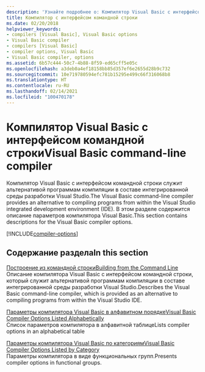 ```yaml
---
description: 'Узнайте подробнее о: Компилятор Visual Basic с интерфейсом командной строки'
title: Компилятор с интерфейсом командной строки
ms.date: 02/20/2018
helpviewer_keywords:
- compilers [Visual Basic], Visual Basic options
- Visual Basic compiler
- compilers [Visual Basic]
- compiler options, Visual Basic
- Visual Basic compiler, options
ms.assetid: 6b57c444-50c7-4b88-8f59-ed65cff5e05c
ms.openlocfilehash: a3deb0a4ef18158bb85d357ef6e2655d28b9c732
ms.sourcegitcommit: 10e719780594efc781b15295e499c66f316068b8
ms.translationtype: HT
ms.contentlocale: ru-RU
ms.lasthandoff: 02/14/2021
ms.locfileid: "100470178"
---
```

# <a name="visual-basic-command-line-compiler"></a><span data-ttu-id="70384-103">Компилятор Visual Basic с интерфейсом командной строки</span><span class="sxs-lookup"><span data-stu-id="70384-103">Visual Basic command-line compiler</span></span>

<span data-ttu-id="70384-104">Компилятор Visual Basic с интерфейсом командной строки служит альтернативой программам компиляции в составе интегрированной среды разработки Visual Studio.</span><span class="sxs-lookup"><span data-stu-id="70384-104">The Visual Basic command-line compiler provides an alternative to compiling programs from within the Visual Studio integrated development environment (IDE).</span></span> <span data-ttu-id="70384-105">В этом разделе содержится описание параметров компилятора Visual Basic.</span><span class="sxs-lookup"><span data-stu-id="70384-105">This section contains descriptions for the Visual Basic compiler options.</span></span>

[!INCLUDE[compiler-options](~/includes/compiler-options.md)]
  
## <a name="in-this-section"></a><span data-ttu-id="70384-106">Содержание раздела</span><span class="sxs-lookup"><span data-stu-id="70384-106">In this section</span></span>

[<span data-ttu-id="70384-107">Построение из командной строки</span><span class="sxs-lookup"><span data-stu-id="70384-107">Building from the Command Line</span></span>](building-from-the-command-line.md)  
<span data-ttu-id="70384-108">Описание компилятора Visual Basic с интерфейсом командной строки, который служит альтернативой программам компиляции в составе интегрированной среды разработки Visual Studio.</span><span class="sxs-lookup"><span data-stu-id="70384-108">Describes the Visual Basic command-line compiler, which is provided as an alternative to compiling programs from within the Visual Studio IDE.</span></span>

[<span data-ttu-id="70384-109">Параметры компилятора Visual Basic в алфавитном порядке</span><span class="sxs-lookup"><span data-stu-id="70384-109">Visual Basic Compiler Options Listed Alphabetically</span></span>](compiler-options-listed-alphabetically.md)  
<span data-ttu-id="70384-110">Список параметров компилятора в алфавитной таблице</span><span class="sxs-lookup"><span data-stu-id="70384-110">Lists compiler options in an alphabetical table</span></span>

[<span data-ttu-id="70384-111">Параметры компилятора Visual Basic по категориям</span><span class="sxs-lookup"><span data-stu-id="70384-111">Visual Basic Compiler Options Listed by Category</span></span>](compiler-options-listed-by-category.md)  
<span data-ttu-id="70384-112">Параметры компилятора в виде функциональных групп.</span><span class="sxs-lookup"><span data-stu-id="70384-112">Presents compiler options in functional groups.</span></span>
